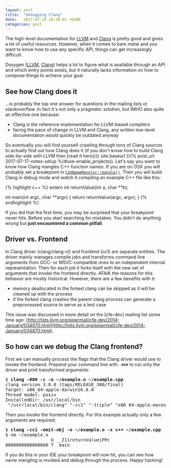 ```yaml
---
layout: post
title:  "Debugging Clang"
date:   2017-07-19 18:30:01 +0200
categories: post
--- 
```

The high-level documentation for [LLVM](http://llvm.org/docs/) and [Clang](https://clang.llvm.org/docs/) is pretty good and gives a lot of useful resources. However, when it comes to bare metal and you want to know how to use any specific API, things can get increasingly difficult.

Doxygen ([LLVM](http://llvm.org/doxygen/), [Clang](http://clang.llvm.org/doxygen/)) helps a lot to figure what is available through an API and which entry points exists, but it naturally lacks information on how to compose things to achieve your goal.

## See how Clang does it

...is probably the top one answer for questions in the mailing lists or stackoverflow. In fact it's not only a pragmatic solution, but IMHO also quite an effective one because:
* Clang *is the* reference implementation for LLVM-based compilers
* facing the pace of change in LLVM and Clang, any written low-level documentation would quickly be outdated anyway

So eventually you will find yourself crawling through tons of Clang sources to actually find out how Clang does it (if you don't know how to build Clang side-by-side with LLVM then [read it here]({{ site.baseurl }}{% post_url 2017-07-17-notes-setup %}#use-enable_projects)). Let's say you want to know how Clang mangles C++ function names. If you are on OSX you will probably set a breakpoint in [`CXXNameMangler::mangle()`](https://github.com/llvm-mirror/clang/blob/master/lib/AST/ItaniumMangle.cpp#L641). Then you will build Clang in debug mode and watch it compiling an example C++ file like this:

{% highlight c++ %}
extern int returnValue(int a, char **b);

int main(int argc, char **argv) {
  return returnValue(argc, argv);
}
{% endhighlight %}

If you did that the first time, you may be surprised that your breakpoint never hits. Before you start searching for mistakes: You didn't do anything wrong but **just encountered a common pitfall**.

## Driver vs. Frontend

In Clang driver (clang/clang-cl) and frontend (cc1) are separate entities. The driver mainly manages compile jobs and transforms command line arguments from GCC- or MSVC-compatible ones to an independent internal representation. Then for each job it forks itself with the new set of arguments that invoke the frontend directly. AFAIK the reasons for this behavior are mostly historical. However, there are a few benefits with it:
* memory deallocated in the forked clang can be skipped as it will be cleaned up with the process
* if the forked clang crashes the parent clang process can generate a preprocessed source to serve as a test case

This issue was discussed in more detail on the [cfe-dev] mailing list some time ago: [http://lists.llvm.org/pipermail/cfe-dev/2014-January/034870.html](http://lists.llvm.org/pipermail/cfe-dev/2014-January/034870.html).

## So how can we debug the Clang frontend?

First we can manually process the flags that the Clang driver would use to invoke the frontend. Prepend your command line with `-###` to run only the driver and print transformed arguments:
<pre>
$ <b>clang -### -c -o ~/example.o ~/example.cpp</b>
clang version 3.8.0 (tags/RELEASE_380/final)
Target: x86_64-apple-darwin16.6.0
Thread model: posix
InstalledDir: /usr/local/bin
 "/usr/local/bin/clang" "-cc1" "-triple" "x86_64-apple-macosx10.12.0" "-Wdeprecated-objc-isa-usage" "-Werror=deprecated-objc-isa-usage" "-emit-obj" "-mrelax-all" "-disable-free" "-disable-llvm-verifier" "-main-file-name" "example.cpp" "-mrelocation-model" "pic" "-pic-level" "2" "-mthread-model" "posix" "-mdisable-fp-elim" "-masm-verbose" "-munwind-tables" "-target-cpu" "core2" "-target-linker-version" "242" "-dwarf-column-info" "-debugger-tuning=lldb" "-coverage-file" "/Users/user/example.o" "-resource-dir" "/usr/local/bin/../lib/clang/3.8.0" "-stdlib=libc++" "-fdeprecated-macro" "-fdebug-compilation-dir" "/Users/user/Dev/Personal/JitFromScratch" "-ferror-limit" "19" "-fmessage-length" "149" "-stack-protector" "1" "-fblocks" "-fobjc-runtime=macosx-10.12.0" "-fencode-extended-block-signature" "-fcxx-exceptions" "-fexceptions" "-fmax-type-align=16" "-fdiagnostics-show-option" "-fcolor-diagnostics" "-o" "/Users/user/example.o" "-x" "c++" "/Users/user/example.cpp"
</pre>

Then you invoke the frontend directly. For this example actually only a few arguments are required:
<pre>
$ <b>clang -cc1 -emit-obj -o ~/example.o -x c++ ~/example.cpp</b>
$ nm ~/example.o
                 U __Z11returnValueiPPc
0000000000000000 T _main
</pre>

If you do this in your IDE your breakpoint will now hit, you can see how name mangling is invoked and debug through the process. Happy hacking!

